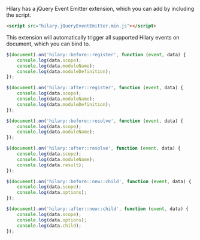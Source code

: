 Hilary has a jQuery Event Emitter extension, which you can add by including the script.

```HTML
<script src="hilary.jQueryEventEmitter.min.js"></script>
```

This extension will automatically trigger all supported Hilary events on document, which you can bind to.

```JavaScript
$(document).on('hilary::before::register', function (event, data) {
    console.log(data.scope);
    console.log(data.moduleName);
    console.log(data.moduleDefinition);
});

$(document).on('hilary::after::register', function (event, data) {
    console.log(data.scope);
    console.log(data.moduleName);
    console.log(data.moduleDefinition);
});

$(document).on('hilary::before::resolve', function (event, data) {
    console.log(data.scope);
    console.log(data.moduleName);
});

$(document).on('hilary::after::resolve', function (event, data) {
    console.log(data.scope);
    console.log(data.moduleName);
    console.log(data.result);
});

$(document).on('hilary::before::new::child', function (event, data) {
    console.log(data.scope);
    console.log(data.options);
});

$(document).on('hilary::after::new::child', function (event, data) {
    console.log(data.scope);
    console.log(data.options);
    console.log(data.child);
});
```
